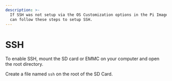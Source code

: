 ```yaml
---
description: >-
  If SSH was not setup via the OS Customization options in the Pi Imager UI you
  can follow these steps to setup SSH.
---
```


# SSH

To enable SSH, mount the SD card or EMMC on your computer and open the root directory.

Create a file named `ssh` on the root of the SD Card.&#x20;
